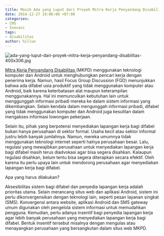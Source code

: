 ```yaml
---
title: Masih Ada yang Luput dari Proyek Mitra Kerja Penyandang Disabilitas
date: 2014-12-27 19:06:00 +07:00
categories:
- CMS
- Inovasi
tags:
- disabilitas
author: hillun
---
```


![ada-yang-luput-dari-proyek-mitra-kerja-penyandang-disabilitas-400x306.jpg](/uploads/ada-yang-luput-dari-proyek-mitra-kerja-penyandang-disabilitas-400x306.jpg)

[Mitra Kerja Penyandang Disabilitas ](http://ciptamedia.org/mitra-kerja-penyandang-disabilitas/)(MKPD) menggunakan teknologi komputer dan Android untuk menghubungkan pencari kerja dengan penerima kerja. Namun, hasil Focus Group Discussion (FGD) menunjukkan bahwa ada difabel usia produktif yang tidak menggunakan komputer atau Android, baik karena keterbatasan alat maupun keterampilan menggunakannya. Hal ini memunculkan kebutuhan lain untuk menggunggah informasi pribadi mereka ke dalam sistem informasi yang dikembangkan. Selain kendala dalam mengunggah informasi pribadi, difabel yang tidak menggunakan komputer dan Android juga kesulitan dalam mengakses informasi lowongan pekerjaan.

Selain itu, pihak yang berpotensi menyediakan lapangan kerja bagi difabel bukan hanya perusahaan di sektor formal. Usaha kecil atau sektor informal justru lebih banyak jumlahnya. Namun, mereka umumnya tidak menggunakan teknologi internet seperti halnya perusahaan besar. Lalu, regulasi yang mewajibkan perusahaan untuk menyediakan lapangan kerja bagi difabel masih terus diadvokasi agar bisa segera disahkan. Kalaupun regulasi disahkan, belum tentu bisa segera diterapkan secara efektif. Oleh karena itu perlu upaya lain untuk mendorong perusahaan agar menyediakan lapangan kerja bagi difabel.

Apa yang harus dilakukan?

Aksesibilitas sistem bagi difabel dan penyedia lapangan kerja adalah prioritas utama. Selain merancang situs web dan aplikasi Android, sistem ini perlu dikonvergensikan dengan teknologi lain, seperti pesan layanan singkat (SMS). Konvergensi antara website, aplikasi Android dan SMS gateway umum digunakan oleh pengelola sistem informasi untuk memudahkan pengguna. Kemudian, perlu adanya insentif bagi penyedia lapangan kerja agar lebih banyak perusahaan yang menyediakan lapangan kerja bagi difabel. Bentuk insentif tersebut misalnya dengan mengulas atau menayangkan perusahaan yang bersangkutan dalam situs web MKPD.